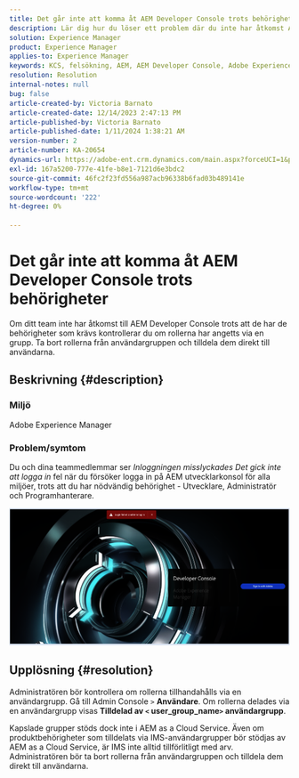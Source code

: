 ```yaml
---
title: Det går inte att komma åt AEM Developer Console trots behörigheter
description: Lär dig hur du löser ett problem där du inte har åtkomst AEM Developer Console även med behörigheter. Kontrollera om rollerna tillhandahålls via en användargrupp.
solution: Experience Manager
product: Experience Manager
applies-to: Experience Manager
keywords: KCS, felsökning, AEM, AEM Developer Console, Adobe Experience Manager, åtkomst, behörigheter, användargrupper
resolution: Resolution
internal-notes: null
bug: false
article-created-by: Victoria Barnato
article-created-date: 12/14/2023 2:47:13 PM
article-published-by: Victoria Barnato
article-published-date: 1/11/2024 1:38:21 AM
version-number: 2
article-number: KA-20654
dynamics-url: https://adobe-ent.crm.dynamics.com/main.aspx?forceUCI=1&pagetype=entityrecord&etn=knowledgearticle&id=6c7e48a6-8f9a-ee11-be37-6045bd006b25
exl-id: 167a5200-777e-41fe-b8e1-7121d6e3bdc2
source-git-commit: 46fc2f23fd556a987acb96338b6fad03b489141e
workflow-type: tm+mt
source-wordcount: '222'
ht-degree: 0%

---
```


# Det går inte att komma åt AEM Developer Console trots behörigheter


Om ditt team inte har åtkomst till AEM Developer Console trots att de har de behörigheter som krävs kontrollerar du om rollerna har angetts via en grupp. Ta bort rollerna från användargruppen och tilldela dem direkt till användarna.

## Beskrivning {#description}


### Miljö

Adobe Experience Manager

### Problem/symtom

Du och dina teammedlemmar ser *Inloggningen misslyckades Det gick inte att logga in* fel när du försöker logga in på AEM utvecklarkonsol för alla miljöer, trots att du har nödvändig behörighet - Utvecklare, Administratör och Programhanterare.



![](assets/___6d7e48a6-8f9a-ee11-be37-6045bd006b25___.png)


## Upplösning {#resolution}


Administratören bör kontrollera om rollerna tillhandahålls via en användargrupp. Gå till Admin Console `>`  <b>Användare</b>. Om rollerna delades via en användargrupp visas <b>Tilldelad av `<` user_group_name`>`  användargrupp</b>.

Kapslade grupper stöds dock inte i AEM as a Cloud Service. Även om produktbehörigheter som tilldelats via IMS-användargrupper bör stödjas av AEM as a Cloud Service, är IMS inte alltid tillförlitligt med arv. Administratören bör ta bort rollerna från användargruppen och tilldela dem direkt till användarna.
